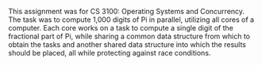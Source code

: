 This assignment was for CS 3100: Operating Systems and Concurrency. The task was to compute 1,000 digits of Pi in parallel, utilizing all cores of a computer. Each core works on a task to compute a single digit of the fractional part of Pi, while sharing a common data structure from which to obtain the tasks and another shared data structure into which the results should be placed, all while protecting against race conditions.
